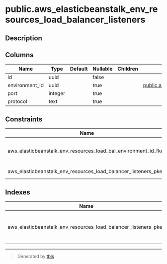 # public.aws_elasticbeanstalk_env_resources_load_balancer_listeners

## Description

## Columns

| Name | Type | Default | Nullable | Children | Parents | Comment |
| ---- | ---- | ------- | -------- | -------- | ------- | ------- |
| id | uuid |  | false |  |  |  |
| environment_id | uuid |  | true |  | [public.aws_elasticbeanstalk_environments](public.aws_elasticbeanstalk_environments.md) |  |
| port | integer |  | true |  |  |  |
| protocol | text |  | true |  |  |  |

## Constraints

| Name | Type | Definition |
| ---- | ---- | ---------- |
| aws_elasticbeanstalk_env_resources_load_bal_environment_id_fkey | FOREIGN KEY | FOREIGN KEY (environment_id) REFERENCES aws_elasticbeanstalk_environments(id) ON DELETE CASCADE |
| aws_elasticbeanstalk_env_resources_load_balancer_listeners_pkey | PRIMARY KEY | PRIMARY KEY (id) |

## Indexes

| Name | Definition |
| ---- | ---------- |
| aws_elasticbeanstalk_env_resources_load_balancer_listeners_pkey | CREATE UNIQUE INDEX aws_elasticbeanstalk_env_resources_load_balancer_listeners_pkey ON public.aws_elasticbeanstalk_env_resources_load_balancer_listeners USING btree (id) |

---

> Generated by [tbls](https://github.com/k1LoW/tbls)
